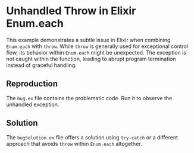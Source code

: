 # Unhandled Throw in Elixir Enum.each

This example demonstrates a subtle issue in Elixir when combining `Enum.each` with `throw`.  While `throw` is generally used for exceptional control flow, its behavior within `Enum.each` might be unexpected.  The exception is not caught within the function, leading to abrupt program termination instead of graceful handling.

## Reproduction

The `bug.ex` file contains the problematic code. Run it to observe the unhandled exception.

## Solution

The `bugSolution.ex` file offers a solution using `try-catch` or a different approach that avoids `throw` within `Enum.each` altogether.